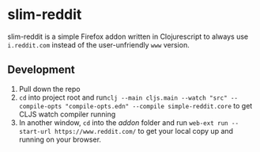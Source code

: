 # slim-reddit
slim-reddit is a simple Firefox addon written in Clojurescript to always use `i.reddit.com` instead of the user-unfriendly `www` version. 

## Development

1. Pull down the repo
2. `cd` into project root and run`clj --main cljs.main --watch "src" --compile-opts "compile-opts.edn" --compile simple-reddit.core` to get CLJS watch compiler running
4. In another window, `cd` into the _addon_ folder and run `web-ext run --start-url https://www.reddit.com/` to get your local copy up and running on your browser.

